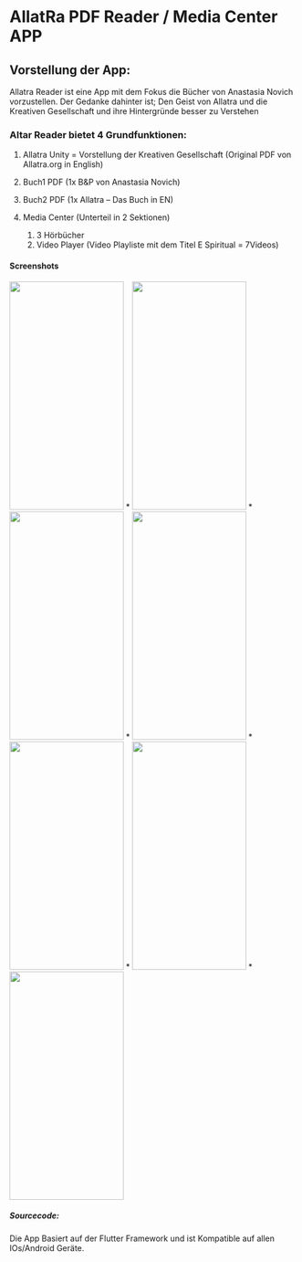 # AllatRa PDF Reader / Media Center APP

## Vorstellung der App:

Allatra Reader ist eine App mit dem Fokus die Bücher von Anastasia Novich vorzustellen.
Der Gedanke dahinter ist; Den Geist von Allatra und die Kreativen Gesellschaft und ihre Hintergründe besser zu Verstehen

### Altar Reader bietet 4 Grundfunktionen:
1.	Allatra Unity = Vorstellung der Kreativen Gesellschaft (Original PDF von Allatra.org  in English)

2.	Buch1 PDF (1x B&P von Anastasia Novich) 

3.	Buch2 PDF (1x Allatra – Das Buch in EN)

4.	Media Center (Unterteil in 2 Sektionen)
    1.	3 Hörbücher  
    2.	Video Player (Video Playliste mit dem Titel E Spiritual = 7Videos)


#### Screenshots
<img src="https://user-images.githubusercontent.com/91397163/135765661-9e01360f-2c85-4942-91ef-c4f70c35d046.jpg" data-canonical-src="https://user-images.githubusercontent.com/91397163/135765661-9e01360f-2c85-4942-91ef-c4f70c35d046.jpg" width="200" height="400" /> * <img src="https://user-images.githubusercontent.com/91397163/135765664-29f0c4e9-83ae-4d7b-98fb-ddc420b6c3c6.jpg" data-canonical-src="https://user-images.githubusercontent.com/91397163/135765664-29f0c4e9-83ae-4d7b-98fb-ddc420b6c3c6.jpg" width="200" height="400" /> * <img src="https://user-images.githubusercontent.com/91397163/135765666-c20154c0-6bb4-4e27-897b-f20bfc3a136a.jpg" data-canonical-src="https://user-images.githubusercontent.com/91397163/135765666-c20154c0-6bb4-4e27-897b-f20bfc3a136a.jpg" width="200" height="400" /> * <img src="https://user-images.githubusercontent.com/91397163/135765667-6a4598c6-3daa-468f-8865-bd78c9ee909d.jpg" data-canonical-src="https://user-images.githubusercontent.com/91397163/135765667-6a4598c6-3daa-468f-8865-bd78c9ee909d.jpg" width="200" height="400" /> * <img src="https://user-images.githubusercontent.com/91397163/135765670-1b5d459f-361f-4a7a-8a27-c5cc75d8e525.jpg" data-canonical-src="https://user-images.githubusercontent.com/91397163/135765670-1b5d459f-361f-4a7a-8a27-c5cc75d8e525.jpg" width="200" height="400" /> * <img src="https://user-images.githubusercontent.com/91397163/135765672-ad143613-fdeb-4343-87fb-d6547fd00959.jpg" data-canonical-src="https://user-images.githubusercontent.com/91397163/135765672-ad143613-fdeb-4343-87fb-d6547fd00959.jpg" width="200" height="400" /> * <img src="https://user-images.githubusercontent.com/91397163/135765674-659115bc-b651-4eae-b1aa-5aa685813784.jpg" data-canonical-src="https://user-images.githubusercontent.com/91397163/135765674-659115bc-b651-4eae-b1aa-5aa685813784.jpg" width="200" height="400" />

##### Sourcecode:
Die App Basiert auf der Flutter Framework und ist Kompatible auf allen IOs/Android Geräte.

